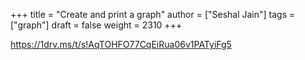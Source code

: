 +++
title = "Create and print a graph"
author = ["Seshal Jain"]
tags = ["graph"]
draft = false
weight = 2310
+++

<https://1drv.ms/t/s!AqTOHFO77CqEiRua06v1PATyiFg5>
